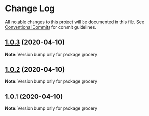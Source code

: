 # Change Log

All notable changes to this project will be documented in this file.
See [Conventional Commits](https://conventionalcommits.org) for commit guidelines.

<a name="1.0.3"></a>
## [1.0.3](https://github.com/JaswinderLayal/LernaSample/compare/grocery@1.0.2...grocery@1.0.3) (2020-04-10)




**Note:** Version bump only for package grocery

<a name="1.0.2"></a>
## [1.0.2](https://github.com/JaswinderLayal/LernaSample/compare/grocery@1.0.1...grocery@1.0.2) (2020-04-10)




**Note:** Version bump only for package grocery

<a name="1.0.1"></a>
## 1.0.1 (2020-04-10)




**Note:** Version bump only for package grocery
